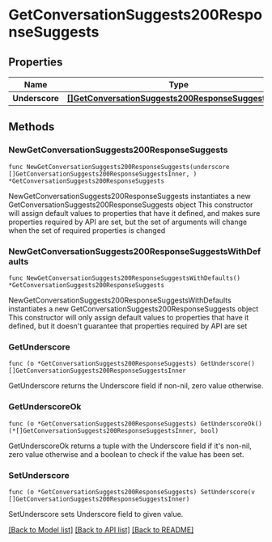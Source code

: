 # GetConversationSuggests200ResponseSuggests

## Properties

Name | Type | Description | Notes
------------ | ------------- | ------------- | -------------
**Underscore** | [**[]GetConversationSuggests200ResponseSuggestsInner**](GetConversationSuggests200ResponseSuggestsInner.md) |  | 

## Methods

### NewGetConversationSuggests200ResponseSuggests

`func NewGetConversationSuggests200ResponseSuggests(underscore []GetConversationSuggests200ResponseSuggestsInner, ) *GetConversationSuggests200ResponseSuggests`

NewGetConversationSuggests200ResponseSuggests instantiates a new GetConversationSuggests200ResponseSuggests object
This constructor will assign default values to properties that have it defined,
and makes sure properties required by API are set, but the set of arguments
will change when the set of required properties is changed

### NewGetConversationSuggests200ResponseSuggestsWithDefaults

`func NewGetConversationSuggests200ResponseSuggestsWithDefaults() *GetConversationSuggests200ResponseSuggests`

NewGetConversationSuggests200ResponseSuggestsWithDefaults instantiates a new GetConversationSuggests200ResponseSuggests object
This constructor will only assign default values to properties that have it defined,
but it doesn't guarantee that properties required by API are set

### GetUnderscore

`func (o *GetConversationSuggests200ResponseSuggests) GetUnderscore() []GetConversationSuggests200ResponseSuggestsInner`

GetUnderscore returns the Underscore field if non-nil, zero value otherwise.

### GetUnderscoreOk

`func (o *GetConversationSuggests200ResponseSuggests) GetUnderscoreOk() (*[]GetConversationSuggests200ResponseSuggestsInner, bool)`

GetUnderscoreOk returns a tuple with the Underscore field if it's non-nil, zero value otherwise
and a boolean to check if the value has been set.

### SetUnderscore

`func (o *GetConversationSuggests200ResponseSuggests) SetUnderscore(v []GetConversationSuggests200ResponseSuggestsInner)`

SetUnderscore sets Underscore field to given value.



[[Back to Model list]](../README.md#documentation-for-models) [[Back to API list]](../README.md#documentation-for-api-endpoints) [[Back to README]](../README.md)


